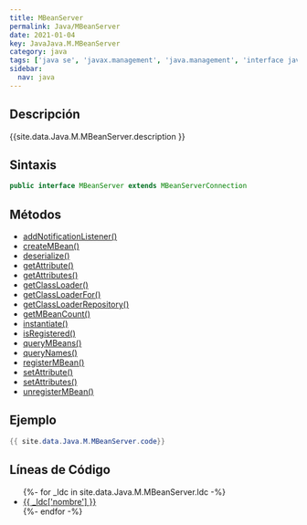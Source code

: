 ```yaml
---
title: MBeanServer
permalink: Java/MBeanServer
date: 2021-01-04
key: JavaJava.M.MBeanServer
category: java
tags: ['java se', 'javax.management', 'java.management', 'interface java', 'Java 1.5']
sidebar: 
  nav: java
---
```


## Descripción
{{site.data.Java.M.MBeanServer.description }}

## Sintaxis
~~~java
public interface MBeanServer extends MBeanServerConnection
~~~

## Métodos
* [addNotificationListener()](/Java/MBeanServer/addNotificationListener)
* [createMBean()](/Java/MBeanServer/createMBean)
* [deserialize()](/Java/MBeanServer/deserialize)
* [getAttribute()](/Java/MBeanServer/getAttribute)
* [getAttributes()](/Java/MBeanServer/getAttributes)
* [getClassLoader()](/Java/MBeanServer/getClassLoader)
* [getClassLoaderFor()](/Java/MBeanServer/getClassLoaderFor)
* [getClassLoaderRepository()](/Java/MBeanServer/getClassLoaderRepository)
* [getMBeanCount()](/Java/MBeanServer/getMBeanCount)
* [instantiate()](/Java/MBeanServer/instantiate)
* [isRegistered()](/Java/MBeanServer/isRegistered)
* [queryMBeans()](/Java/MBeanServer/queryMBeans)
* [queryNames()](/Java/MBeanServer/queryNames)
* [registerMBean()](/Java/MBeanServer/registerMBean)
* [setAttribute()](/Java/MBeanServer/setAttribute)
* [setAttributes()](/Java/MBeanServer/setAttributes)
* [unregisterMBean()](/Java/MBeanServer/unregisterMBean)

## Ejemplo
~~~java
{{ site.data.Java.M.MBeanServer.code}}
~~~

## Líneas de Código
<ul>
{%- for _ldc in site.data.Java.M.MBeanServer.ldc -%}
   <li>
       <a href="{{_ldc['url'] }}">{{ _ldc['nombre'] }}</a>
   </li>
{%- endfor -%}
</ul>
